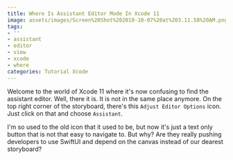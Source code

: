 ```yaml
---
title: Where Is Assistant Editor Mode In Xcode 11
image: assets/images/Screen%20Shot%202019-10-07%20at%203.11.58%20AM.png
tags:
- ''
- assistant
- editor
- view
- xcode
- where
categories: Tutorial Xcode
---
```


Welcome to the world of Xcode 11 where it's now confusing to find the assistant editor. Well, there it is. It is not in the same place anymore. On the top right corner of the storyboard, there's this `Adjust Editor Options` icon. Just click on that and choose `Assistant`. 

I'm so used to the old icon that it used to be, but now it's just a text only button that is not that easy to navigate to. But why? Are they really pushing developers to use SwiftUI and depend on the canvas instead of our dearest storyboard?
